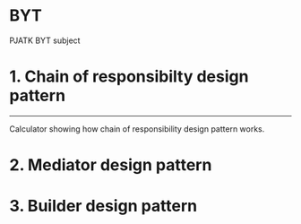 # BYT
PJATK BYT subject

# 1. Chain of responsibilty design pattern
-----
Calculator showing how chain of responsibility design pattern works.

# 2. Mediator design pattern

# 3. Builder design pattern

